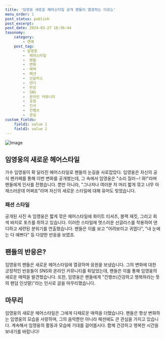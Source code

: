 ```yaml
---
title: '임영웅 새로운 헤어스타일 공개 팬들이 열광하는 이유는'
menu_order: 1
post_status: publish
post_excerpt: 
post_date: 2024-03-27 16:36:44
taxonomy:
    category:
        - 연예
    post_tag:
        - 임영웅
        -  헤어스타일
        -  팬들
        -  변화
        -  매력
        -  패션
        -  선글라스
        -  댄디
        -  반응
        -  SNS
        -  온라인 커뮤니티
        -  응원
        -  인사
        -  건행쓰
        -  관심
custom_fields:
    field1: value 1
    field2: value 2
---
```


![Image](https://ssl.pstatic.net/mimgnews/image/029/2024/03/26/0002863633_001_20240326214102991.jpg?type=w540)

## 임영웅의 새로운 헤어스타일
가수 임영웅이 확 달라진 헤어스타일로 팬들의 눈길을 사로잡았다. 임영웅은 자신의 공식 팬카페를 통해 이번 변화를 공개했는데, 그 속에서 임영웅은 "소리 질러∼! 와!"라며 팬들에게 인사를 전했습니다. 뿐만 아니라, "그나저나 여러분 저 머리 짧게 깎고 너무 아재스러운데 어쩌죠"라며 자신의 새로운 스타일에 대해 유머도 빚었습니다.
### 패션 스타일
공개된 사진 속 임영웅은 짧게 깎은 헤어스타일에 화이트 티셔츠, 블랙 재킷, 그리고 회색 바지로 포즈를 취하고 있습니다. 이러한 스타일에 멋스러운 선글라스를 착용하여 댄디하고 세련된 분위기를 연출했습니다. 팬들은 이를 보고 "어려보이고 귀엽다", "내 눈에는 다 예쁘다" 등 다양한 반응을 보였죠.
## 팬들의 반응은?
임영웅의 팬들은 새로운 헤어스타일에 열광하며 응원을 보냈습니다. 그의 변화에 대한 긍정적인 반응들이 SNS와 온라인 커뮤니티를 뒤덮었는데, 팬들은 이를 통해 임영웅의 새로운 매력을 발견했습니다. 또한, 임영웅은 팬들에게 "건행쓰(건강하고 행복하라는 뜻의 팬덤 인삿말)"라는 인사로 글을 마무리했습니다.
## 마무리
임영웅의 새로운 헤어스타일은 그에게 다채로운 매력을 더했습니다. 팬들은 항상 변화하는 임영웅의 모습을 사랑하며, 그의 음악뿐만 아니라 패션에도 큰 관심을 가지고 있습니다. 계속해서 임영웅의 활동과 모습에 기대를 걸어봅시다. 함께 건강하고 행복한 시간을 보내기를 바랍니다!
